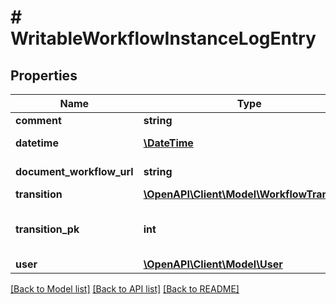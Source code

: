# # WritableWorkflowInstanceLogEntry

## Properties

Name | Type | Description | Notes
------------ | ------------- | ------------- | -------------
**comment** | **string** |  | [optional] 
**datetime** | [**\DateTime**](\DateTime.md) |  | [optional] [readonly] 
**document_workflow_url** | **string** |  | [optional] [readonly] 
**transition** | [**\OpenAPI\Client\Model\WorkflowTransition**](WorkflowTransition.md) |  | [optional] 
**transition_pk** | **int** | Primary key of the transition to be added. | 
**user** | [**\OpenAPI\Client\Model\User**](User.md) |  | [optional] 

[[Back to Model list]](../../README.md#documentation-for-models) [[Back to API list]](../../README.md#documentation-for-api-endpoints) [[Back to README]](../../README.md)



